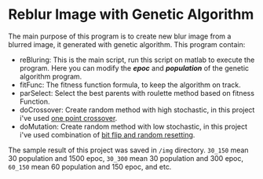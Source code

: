 # Reblur Image with Genetic Algorithm

The main purpose of this program is to create new blur image from a blurred image, it generated with genetic algorithm. This program contain:

+ reBluring: This is the main script, run this script on matlab to execute the program. Here you can modify the ***epoc*** and ***population*** of the genetic algorithm program.
+ fitFunc: The fitness function formula, to keep the algorithm on track.
+ parSelect: Select the best parents with roulette method based on fitness Function.
+ doCrossover: Create random method with high stochastic, in this project i've used [one point crossover](https://www.tutorialspoint.com/genetic_algorithms/genetic_algorithms_crossover.htm).
+ doMutation: Create random method with low stochastic, in this project i've used combination of [bit flip and random resetting](https://www.tutorialspoint.com/genetic_algorithms/genetic_algorithms_mutation.htm).

The sample result of this project was saved in `/img` directory. `30_150` mean 30 population and 1500 epoc, `30_300` mean 30 population and 300 epoc, `60_150` mean 60 population and 150 epoc, and etc.
